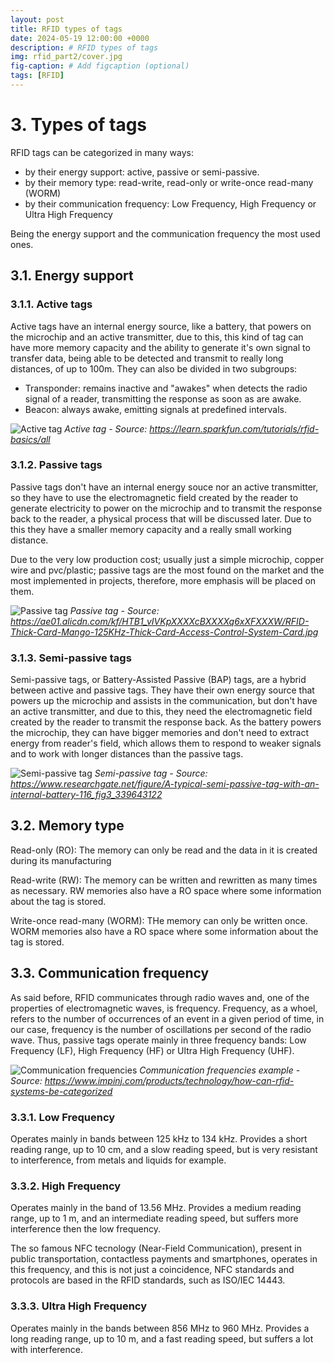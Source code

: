 ```yaml
---
layout: post
title: RFID types of tags
date: 2024-05-19 12:00:00 +0000
description: # RFID types of tags
img: rfid_part2/cover.jpg
fig-caption: # Add figcaption (optional)
tags: [RFID]
---
```


# 3. Types of tags

RFID tags can be categorized in many ways:
* by their energy support: active, passive or semi-passive.
* by their memory type: read-write, read-only or write-once read-many (WORM)
* by their communication frequency: Low Frequency, High Frequency or Ultra High Frequency

Being the energy support and the communication frequency the most used ones.

## 3.1. Energy support

### 3.1.1. Active tags

Active tags have an internal energy source, like a battery, that powers on the microchip and an active transmitter, due to this, this kind of tag can have more memory capacity and the ability to generate it's own signal to transfer data, being able to be detected and transmit to really long distances, of up to 100m. They can also be divided in two subgroups:

* Transponder: remains inactive and "awakes" when detects the radio signal of a reader, transmitting the response as soon as are awake.
* Beacon: always awake, emitting signals at predefined intervals.

![Active tag]({{site.baseurl}}/assets/img/rfid_part2/active_tag.png)
*Active tag - Source: https://learn.sparkfun.com/tutorials/rfid-basics/all*

### 3.1.2. Passive tags

Passive tags don't have an internal energy souce nor an active transmitter, so they have to use the electromagnetic field created by the reader to generate electricity to power on the microchip and to transmit the response back to the reader, a physical process that will be discussed later. Due to this they have a smaller memory capacity and a really small working distance.

Due to the very low production cost; usually just a simple microchip, copper wire and pvc/plastic; passive tags are the most found on the market and the most implemented in projects, therefore, more emphasis will be placed on them.

![Passive tag]({{site.baseurl}}/assets/img/rfid_part2/passive_tag.png)
*Passive tag - Source: https://ae01.alicdn.com/kf/HTB1_vIVKpXXXXcBXXXXq6xXFXXXW/RFID-Thick-Card-Mango-125KHz-Thick-Card-Access-Control-System-Card.jpg*

### 3.1.3. Semi-passive tags

Semi-passive tags, or Battery-Assisted Passive (BAP) tags, are a hybrid between active and passive tags. They have their own energy source that powers up the microchip and assists in the communication, but don't have an active transmitter, and due to this, they need the electromagnetic field created by the reader to transmit the response back. As the battery powers the microchip, they can have bigger memories and don't need to extract energy from reader's field, which allows them to respond to weaker signals and to work with longer distances than the passive tags.

![Semi-passive tag]({{site.baseurl}}/assets/img/rfid_part2/semi_passive_tag.png)
*Semi-passive tag - Source: https://www.researchgate.net/figure/A-typical-semi-passive-tag-with-an-internal-battery-116_fig3_339643122*

## 3.2. Memory type

Read-only (RO): The memory can only be read and the data in it is created during its manufacturing

Read-write (RW): The memory can be written and rewritten as many times as necessary. RW memories also have a RO space where some information about the tag is stored.

Write-once read-many (WORM): THe memory can only be written once. WORM memories also have a RO space where some information about the tag is stored.

## 3.3. Communication frequency

As said before, RFID communicates through radio waves and, one of the properties of electromagnetic waves, is frequency. Frequency, as a whoel, refers to the number of occurrences of an event in a given period of time, in our case, frequency is the number of oscillations per second of the radio wave. Thus, passive tags operate mainly in three frequency bands: Low Frequency (LF), High Frequency (HF) or Ultra High Frequency (UHF).

![Communication frequencies]({{site.baseurl}}/assets/img/rfid_part2/frequency.jpg)
*Communication frequencies example - Source: https://www.impinj.com/products/technology/how-can-rfid-systems-be-categorized*

### 3.3.1. Low Frequency 

Operates mainly in bands between 125 kHz to 134 kHz. Provides a short reading range, up to 10 cm, and a slow reading speed, but is very resistant to interference, from metals and liquids for example.

### 3.3.2. High Frequency

Operates mainly in the band of 13.56 MHz. Provides a medium reading range, up to 1 m, and an intermediate reading speed, but suffers more interference then the low frequency.

The so famous NFC tecnology (Near-Field Communication), present in public transportation, contactless payments and smartphones, operates in this frequency, and this is not just a coincidence, NFC standards and protocols are based in the RFID standards, such as ISO/IEC 14443.

### 3.3.3. Ultra High Frequency

Operates mainly in the bands between 856 MHz to 960 MHz. Provides a long reading range, up to 10 m, and a fast reading speed, but suffers a lot with interference.



